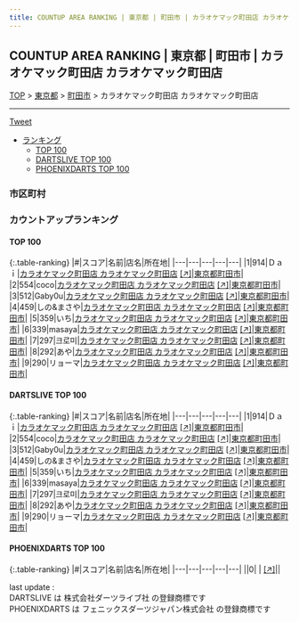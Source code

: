 ```yaml
---
title: COUNTUP AREA RANKING | 東京都 | 町田市 | カラオケマック町田店 カラオケマック町田店
---
```

## COUNTUP AREA RANKING | 東京都 | 町田市 | カラオケマック町田店 カラオケマック町田店

[TOP](/darts/rank/) > [東京都](/darts/rank/東京都/) > [町田市](/darts/rank/東京都/町田市/) > カラオケマック町田店 カラオケマック町田店

___

<a href="https://twitter.com/share?ref_src=twsrc%5Etfw" data-text="COUNTUP AREA RANKING | 東京都町田市カラオケマック町田店 カラオケマック町田店" class="twitter-share-button" data-hashtags="DARTSLIVE,PHOENIXDARTS,darts,ダーツ" data-show-count="false">Tweet</a>

* [ランキング](#カウントアップランキング)
    * [TOP 100](#top-100)
    * [DARTSLIVE TOP 100](#dartslive-top-100)
    * [PHOENIXDARTS TOP 100](#phoenixdarts-top-100)

### 市区町村

<ul>

</ul>

### カウントアップランキング

#### TOP 100



{:.table-ranking}
|#|スコア|名前|店名|所在地|
|---|---|---|---|---|
|1|914|<span class="rank-name-dl">Ｄａｉ</span>|<a href="/darts/rank/shops/2f0a2fe4edd07ba0b21333aee1bd51e4.html">カラオケマック町田店 カラオケマック町田店</a> <a href="https://search.dartslive.com/jp/shop/2f0a2fe4edd07ba0b21333aee1bd51e4">[↗]</a>|<a href="/darts/rank/東京都/町田市">東京都町田市</a>|
|2|554|<span class="rank-name-dl">coco</span>|<a href="/darts/rank/shops/2f0a2fe4edd07ba0b21333aee1bd51e4.html">カラオケマック町田店 カラオケマック町田店</a> <a href="https://search.dartslive.com/jp/shop/2f0a2fe4edd07ba0b21333aee1bd51e4">[↗]</a>|<a href="/darts/rank/東京都/町田市">東京都町田市</a>|
|3|512|<span class="rank-name-dl">Gaby0u</span>|<a href="/darts/rank/shops/2f0a2fe4edd07ba0b21333aee1bd51e4.html">カラオケマック町田店 カラオケマック町田店</a> <a href="https://search.dartslive.com/jp/shop/2f0a2fe4edd07ba0b21333aee1bd51e4">[↗]</a>|<a href="/darts/rank/東京都/町田市">東京都町田市</a>|
|4|459|<span class="rank-name-dl">しの&amp;まさや</span>|<a href="/darts/rank/shops/2f0a2fe4edd07ba0b21333aee1bd51e4.html">カラオケマック町田店 カラオケマック町田店</a> <a href="https://search.dartslive.com/jp/shop/2f0a2fe4edd07ba0b21333aee1bd51e4">[↗]</a>|<a href="/darts/rank/東京都/町田市">東京都町田市</a>|
|5|359|<span class="rank-name-dl">いち</span>|<a href="/darts/rank/shops/2f0a2fe4edd07ba0b21333aee1bd51e4.html">カラオケマック町田店 カラオケマック町田店</a> <a href="https://search.dartslive.com/jp/shop/2f0a2fe4edd07ba0b21333aee1bd51e4">[↗]</a>|<a href="/darts/rank/東京都/町田市">東京都町田市</a>|
|6|339|<span class="rank-name-dl">masaya</span>|<a href="/darts/rank/shops/2f0a2fe4edd07ba0b21333aee1bd51e4.html">カラオケマック町田店 カラオケマック町田店</a> <a href="https://search.dartslive.com/jp/shop/2f0a2fe4edd07ba0b21333aee1bd51e4">[↗]</a>|<a href="/darts/rank/東京都/町田市">東京都町田市</a>|
|7|297|<span class="rank-name-dl">크로미</span>|<a href="/darts/rank/shops/2f0a2fe4edd07ba0b21333aee1bd51e4.html">カラオケマック町田店 カラオケマック町田店</a> <a href="https://search.dartslive.com/jp/shop/2f0a2fe4edd07ba0b21333aee1bd51e4">[↗]</a>|<a href="/darts/rank/東京都/町田市">東京都町田市</a>|
|8|292|<span class="rank-name-dl">あや</span>|<a href="/darts/rank/shops/2f0a2fe4edd07ba0b21333aee1bd51e4.html">カラオケマック町田店 カラオケマック町田店</a> <a href="https://search.dartslive.com/jp/shop/2f0a2fe4edd07ba0b21333aee1bd51e4">[↗]</a>|<a href="/darts/rank/東京都/町田市">東京都町田市</a>|
|9|290|<span class="rank-name-dl">リョーマ</span>|<a href="/darts/rank/shops/2f0a2fe4edd07ba0b21333aee1bd51e4.html">カラオケマック町田店 カラオケマック町田店</a> <a href="https://search.dartslive.com/jp/shop/2f0a2fe4edd07ba0b21333aee1bd51e4">[↗]</a>|<a href="/darts/rank/東京都/町田市">東京都町田市</a>|


#### DARTSLIVE TOP 100



{:.table-ranking}
|#|スコア|名前|店名|所在地|
|---|---|---|---|---|
|1|914|<span class="rank-name-dl">Ｄａｉ</span>|<a href="/darts/rank/shops/2f0a2fe4edd07ba0b21333aee1bd51e4.html">カラオケマック町田店 カラオケマック町田店</a> <a href="https://search.dartslive.com/jp/shop/2f0a2fe4edd07ba0b21333aee1bd51e4">[↗]</a>|<a href="/darts/rank/東京都/町田市">東京都町田市</a>|
|2|554|<span class="rank-name-dl">coco</span>|<a href="/darts/rank/shops/2f0a2fe4edd07ba0b21333aee1bd51e4.html">カラオケマック町田店 カラオケマック町田店</a> <a href="https://search.dartslive.com/jp/shop/2f0a2fe4edd07ba0b21333aee1bd51e4">[↗]</a>|<a href="/darts/rank/東京都/町田市">東京都町田市</a>|
|3|512|<span class="rank-name-dl">Gaby0u</span>|<a href="/darts/rank/shops/2f0a2fe4edd07ba0b21333aee1bd51e4.html">カラオケマック町田店 カラオケマック町田店</a> <a href="https://search.dartslive.com/jp/shop/2f0a2fe4edd07ba0b21333aee1bd51e4">[↗]</a>|<a href="/darts/rank/東京都/町田市">東京都町田市</a>|
|4|459|<span class="rank-name-dl">しの&amp;まさや</span>|<a href="/darts/rank/shops/2f0a2fe4edd07ba0b21333aee1bd51e4.html">カラオケマック町田店 カラオケマック町田店</a> <a href="https://search.dartslive.com/jp/shop/2f0a2fe4edd07ba0b21333aee1bd51e4">[↗]</a>|<a href="/darts/rank/東京都/町田市">東京都町田市</a>|
|5|359|<span class="rank-name-dl">いち</span>|<a href="/darts/rank/shops/2f0a2fe4edd07ba0b21333aee1bd51e4.html">カラオケマック町田店 カラオケマック町田店</a> <a href="https://search.dartslive.com/jp/shop/2f0a2fe4edd07ba0b21333aee1bd51e4">[↗]</a>|<a href="/darts/rank/東京都/町田市">東京都町田市</a>|
|6|339|<span class="rank-name-dl">masaya</span>|<a href="/darts/rank/shops/2f0a2fe4edd07ba0b21333aee1bd51e4.html">カラオケマック町田店 カラオケマック町田店</a> <a href="https://search.dartslive.com/jp/shop/2f0a2fe4edd07ba0b21333aee1bd51e4">[↗]</a>|<a href="/darts/rank/東京都/町田市">東京都町田市</a>|
|7|297|<span class="rank-name-dl">크로미</span>|<a href="/darts/rank/shops/2f0a2fe4edd07ba0b21333aee1bd51e4.html">カラオケマック町田店 カラオケマック町田店</a> <a href="https://search.dartslive.com/jp/shop/2f0a2fe4edd07ba0b21333aee1bd51e4">[↗]</a>|<a href="/darts/rank/東京都/町田市">東京都町田市</a>|
|8|292|<span class="rank-name-dl">あや</span>|<a href="/darts/rank/shops/2f0a2fe4edd07ba0b21333aee1bd51e4.html">カラオケマック町田店 カラオケマック町田店</a> <a href="https://search.dartslive.com/jp/shop/2f0a2fe4edd07ba0b21333aee1bd51e4">[↗]</a>|<a href="/darts/rank/東京都/町田市">東京都町田市</a>|
|9|290|<span class="rank-name-dl">リョーマ</span>|<a href="/darts/rank/shops/2f0a2fe4edd07ba0b21333aee1bd51e4.html">カラオケマック町田店 カラオケマック町田店</a> <a href="https://search.dartslive.com/jp/shop/2f0a2fe4edd07ba0b21333aee1bd51e4">[↗]</a>|<a href="/darts/rank/東京都/町田市">東京都町田市</a>|


#### PHOENIXDARTS TOP 100



{:.table-ranking}
|#|スコア|名前|店名|所在地|
|---|---|---|---|---|
||0|<span class="rank-name-dl"> </span>|<a href="/darts/rank/shops/.html"></a> <a href="">[↗]</a>|<a href="/darts/rank//"></a>|


<div class="footer border-top border-gray-light mt-5 pt-3 text-right text-gray">
    last update : <span style="font-weight: italic" id="foot_last_modified"></span><br />
    DARTSLIVE は 株式会社ダーツライブ社 の登録商標です<br />
    PHOENIXDARTS は フェニックスダーツジャパン株式会社 の登録商標です<br />
</div>

<script src="https://cdnjs.cloudflare.com/ajax/libs/jquery.tablesorter/2.31.3/js/jquery.tablesorter.min.js" integrity="sha512-qzgd5cYSZcosqpzpn7zF2ZId8f/8CHmFKZ8j7mU4OUXTNRd5g+ZHBPsgKEwoqxCtdQvExE5LprwwPAgoicguNg==" crossorigin="anonymous" referrerpolicy="no-referrer"></script>
<link rel="stylesheet" href="https://cdnjs.cloudflare.com/ajax/libs/jquery.tablesorter/2.31.3/css/theme.default.min.css" integrity="sha512-wghhOJkjQX0Lh3NSWvNKeZ0ZpNn+SPVXX1Qyc9OCaogADktxrBiBdKGDoqVUOyhStvMBmJQ8ZdMHiR3wuEq8+w==" crossorigin="anonymous" referrerpolicy="no-referrer" />
<script>
$(function() {
    $(".table-ranking").tablesorter({sortList:[[0, 0]]});
    $("#foot_last_modified").text(formatDate(new Date(document.lastModified), 'yyyy-MM-dd HH:mm:ss'));
});
</script>

<script async src="https://platform.twitter.com/widgets.js" charset="utf-8"></script>